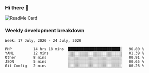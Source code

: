 ### Hi there 👋

<!--
**itzcy/itzcy** is a ✨ _special_ ✨ repository because its `README.md` (this file) appears on your GitHub profile.

Here are some ideas to get you started:

- 🔭 I’m currently working on ...
- 🌱 I’m currently learning ...
- 👯 I’m looking to collaborate on ...
- 🤔 I’m looking for help with ...
- 💬 Ask me about ...
- 📫 How to reach me: ...
- 😄 Pronouns: ...
- ⚡ Fun fact: ...
-->
![ReadMe Card](https://github-readme-stats.vercel.app/api?username=itzcy&show_icons=true&title_color=2d3198&icon_color=797cb8&text_color=24292e&bg_color=f6f8fa)

### Weekly development breakdown
<!--START_SECTION:waka-->
```text
Week: 17 July, 2020 - 24 July, 2020

PHP          14 hrs 18 mins  ████████████████████████░   96.80 % 
YAML         12 mins         ░░░░░░░░░░░░░░░░░░░░░░░░░   01.39 % 
Other        8 mins          ░░░░░░░░░░░░░░░░░░░░░░░░░   00.91 % 
JSON         5 mins          ░░░░░░░░░░░░░░░░░░░░░░░░░   00.65 % 
Git Config   2 mins          ░░░░░░░░░░░░░░░░░░░░░░░░░   00.26 %
```
<!--END_SECTION:waka-->
